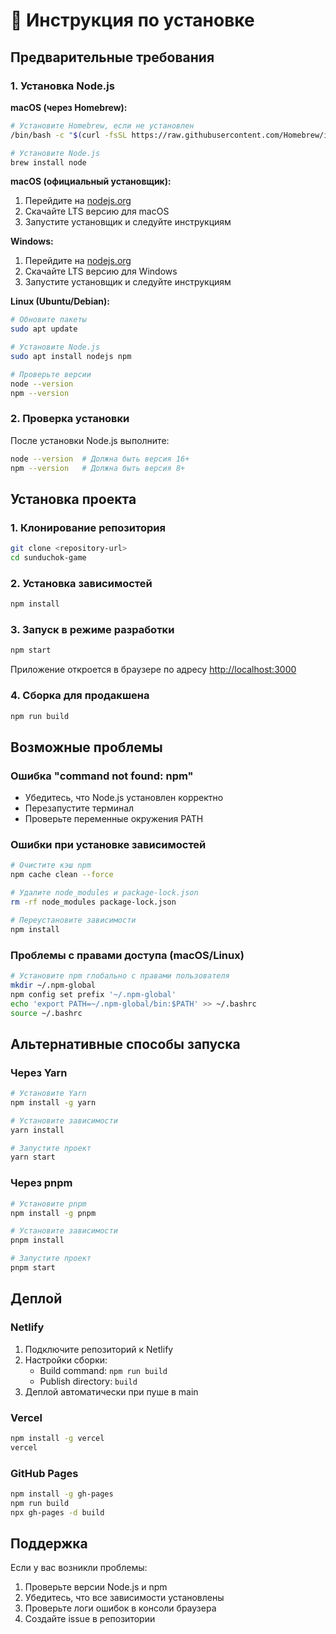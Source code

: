 # 🚀 Инструкция по установке

## Предварительные требования

### 1. Установка Node.js

**macOS (через Homebrew):**
```bash
# Установите Homebrew, если не установлен
/bin/bash -c "$(curl -fsSL https://raw.githubusercontent.com/Homebrew/install/HEAD/install.sh)"

# Установите Node.js
brew install node
```

**macOS (официальный установщик):**
1. Перейдите на [nodejs.org](https://nodejs.org/)
2. Скачайте LTS версию для macOS
3. Запустите установщик и следуйте инструкциям

**Windows:**
1. Перейдите на [nodejs.org](https://nodejs.org/)
2. Скачайте LTS версию для Windows
3. Запустите установщик и следуйте инструкциям

**Linux (Ubuntu/Debian):**
```bash
# Обновите пакеты
sudo apt update

# Установите Node.js
sudo apt install nodejs npm

# Проверьте версии
node --version
npm --version
```

### 2. Проверка установки

После установки Node.js выполните:
```bash
node --version  # Должна быть версия 16+ 
npm --version   # Должна быть версия 8+
```

## Установка проекта

### 1. Клонирование репозитория
```bash
git clone <repository-url>
cd sunduchok-game
```

### 2. Установка зависимостей
```bash
npm install
```

### 3. Запуск в режиме разработки
```bash
npm start
```

Приложение откроется в браузере по адресу [http://localhost:3000](http://localhost:3000)

### 4. Сборка для продакшена
```bash
npm run build
```

## Возможные проблемы

### Ошибка "command not found: npm"
- Убедитесь, что Node.js установлен корректно
- Перезапустите терминал
- Проверьте переменные окружения PATH

### Ошибки при установке зависимостей
```bash
# Очистите кэш npm
npm cache clean --force

# Удалите node_modules и package-lock.json
rm -rf node_modules package-lock.json

# Переустановите зависимости
npm install
```

### Проблемы с правами доступа (macOS/Linux)
```bash
# Установите npm глобально с правами пользователя
mkdir ~/.npm-global
npm config set prefix '~/.npm-global'
echo 'export PATH=~/.npm-global/bin:$PATH' >> ~/.bashrc
source ~/.bashrc
```

## Альтернативные способы запуска

### Через Yarn
```bash
# Установите Yarn
npm install -g yarn

# Установите зависимости
yarn install

# Запустите проект
yarn start
```

### Через pnpm
```bash
# Установите pnpm
npm install -g pnpm

# Установите зависимости
pnpm install

# Запустите проект
pnpm start
```

## Деплой

### Netlify
1. Подключите репозиторий к Netlify
2. Настройки сборки:
   - Build command: `npm run build`
   - Publish directory: `build`
3. Деплой автоматически при пуше в main

### Vercel
```bash
npm install -g vercel
vercel
```

### GitHub Pages
```bash
npm install -g gh-pages
npm run build
npx gh-pages -d build
```

## Поддержка

Если у вас возникли проблемы:
1. Проверьте версии Node.js и npm
2. Убедитесь, что все зависимости установлены
3. Проверьте логи ошибок в консоли браузера
4. Создайте issue в репозитории
